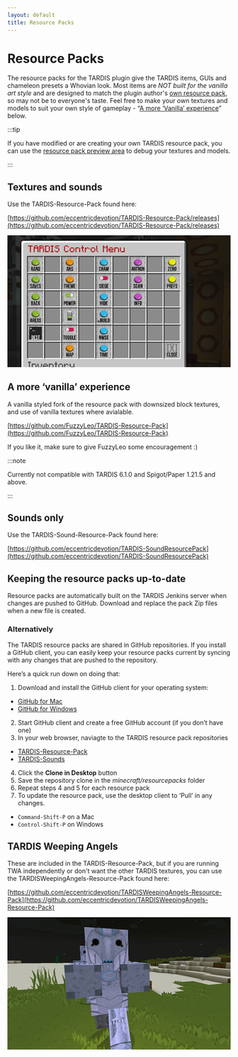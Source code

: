 ```yaml
---
layout: default
title: Resource Packs
---
```


# Resource Packs

The resource packs for the TARDIS plugin give the TARDIS items, GUIs and chameleon presets a Whovian look. Most items are _NOT built for the vanilla art style_ and are designed to match the plugin author's [own resource pack](https://github.com/eccentricdevotion/Bromley-Massive-Vector), so may not be to everyone's taste. Feel free to make your own textures and models to suit your own style of gameplay - “[A more ‘Vanilla’ experience](#a-more-vanilla-experience)” below.

:::tip

If you have modified or are creating your own TARDIS resource pack, you can use the [resource pack preview area](debug-preview) to debug your textures and models.

:::

## Textures and sounds

Use the TARDIS-Resource-Pack found here:

[https://github.com/eccentricdevotion/TARDIS-Resource-Pack/releases](https://github.com/eccentricdevotion/TARDIS-Resource-Pack/releases)

![Textures](/images/docs/control_centre.jpg)

## A more ‘vanilla’ experience

A vanilla styled fork of the resource pack with downsized block textures, and use of vanilla textures where avialable.

[https://github.com/FuzzyLeo/TARDIS-Resource-Pack](https://github.com/FuzzyLeo/TARDIS-Resource-Pack)

If you like it, make sure to give FuzzyLeo some encouragement :)

:::note

Currently not compatible with TARDIS 6.1.0 and Spigot/Paper 1.21.5 and above.

:::

## Sounds only

Use the TARDIS-Sound-Resource-Pack found here:

[https://github.com/eccentricdevotion/TARDIS-SoundResourcePack](https://github.com/eccentricdevotion/TARDIS-SoundResourcePack)

## Keeping the resource packs up-to-date

Resource packs are automatically built on the TARDIS Jenkins server when changes are pushed to GitHub. 
Download and replace the pack Zip files when a new file is created.

### Alternatively

The TARDIS resource packs are shared in GitHub repositories. If you install a GitHub client, you can easily keep your
resource packs current by syncing with any changes that are pushed to the repository.

Here’s a quick run down on doing that:

1. Download and install the GitHub client for your operating system:

- [GitHub for Mac](https://mac.github.com/)
- [GitHub for Windows](https://windows.github.com/)

2. Start GitHub client and create a free GitHub account (if you don’t have one)
3. In your web browser, naviagte to the TARDIS resource pack repositories

- [TARDIS-Resource-Pack](https://github.com/eccentricdevotion/TARDIS-Resource-Pack)
- [TARDIS-Sounds](https://github.com/eccentricdevotion/TARDIS-SoundResourcePack)

4. Click the **Clone in Desktop** button
5. Save the repository clone in the _minecraft/resourcepacks_ folder
6. Repeat steps 4 and 5 for each resource pack
7. To update the resource pack, use the desktop client to ‘Pull’ in any changes.

- `Command-Shift-P` on a Mac
- `Control-Shift-P` on Windows

## TARDIS Weeping Angels

These are included in the TARDIS-Resource-Pack, but if you are running TWA independently or don't want the other TARDIS textures, you can use the TARDISWeepingAngels-Resource-Pack found here:

[https://github.com/eccentricdevotion/TARDISWeepingAngels-Resource-Pack](https://github.com/eccentricdevotion/TARDISWeepingAngels-Resource-Pack)

![TWA](/images/docs/cyberman2.jpg)